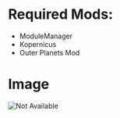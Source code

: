 # Required Mods:

- ModuleManager
- Kopernicus
- Outer Planets Mod

# Image

![Not Available](https://raw.githubusercontent.com/Sigma88/Stockalike/Screenshots/Images/Uranus.png)
